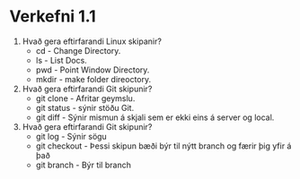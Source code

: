 # Verkefni 1.1

1. Hvað gera eftirfarandi Linux skipanir?
    * cd - Change Directory.
    * ls - List Docs.
    * pwd - Point Window Directory.
    * mkdir - make  folder direoctory.
2. Hvað gera eftirfarandi Git skipunir?
    * git clone - Afritar geymslu.
    * git status - sýnir stöðu Git.
    * git diff - Sýnir mismun á skjali sem er ekki eins á server og local.
3. Hvað gera eftirfarandi Git skipunir?
    * git log - Sýnir sögu 
    * git checkout - Þessi skipun bæði býr til nýtt branch og færir þig yfir á það
    * git branch - Býr til branch